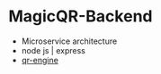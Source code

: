 # MagicQR-Backend
- Microservice architecture
- node js | express
- [qr-engine](https://replicate.com/zylim0702/qr_code_controlnet)
